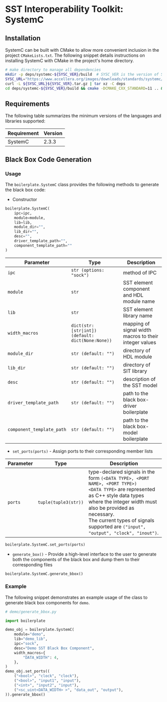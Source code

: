 # SST Interoperability Toolkit: SystemC

## Installation

SystemC can be built with CMake to allow more convenient inclusion in the project `CMakeLists.txt`.
The following snippet details instructions on installing SystemC with CMake in the project's home
directory.

```sh
# make directory to manage all dependencies
mkdir -p deps/systemc-${SYSC_VER}/build  # SYSC_VER is the version of SystemC
SYSC_URL="https://www.accellera.org/images/downloads/standards/systemc/"
curl -L ${SYSC_URL}${SYSC_VER}.tar.gz | tar xz -C deps
cd deps/systemc-${SYSC_VER}/build && cmake -DCMAKE_CXX_STANDARD=11 .. && make -j${JOBS} && sudo make install
```

## Requirements

The following table summarizes the minimum versions of the languages and libraries supported:

|Requirement|Version|
|-----------|-------|
|SystemC    |2.3.3  |

## Black Box Code Generation

### Usage
The `boilerplate.SystemC` class provides the following methods to generate the black box code:
- Constructor
```python
boilerplate.SystemC(
    ipc=ipc, 
    module=module, 
    lib=lib, 
    module_dir="", 
    lib_dir="", 
    desc="",
    driver_template_path="", 
    component_template_path=""
)
```
|Parameter|Type|Description|
|---------|----|-----------|
|`ipc`    |`str (options: "sock")`|method of IPC|
|`module` |`str`|SST element component and HDL module name|
|`lib`    |`str`|SST element library name|
|`width_macros`|`dict(str:[str\|int]) (default: dict(None:None))`|mapping of signal width macros to their integer values|
|`module_dir`   | `str (default: "")` |directory of HDL module|
|`lib_dir`|`str (default: "")`|directory of SIT library|
|`desc`|`str (default: "")`|description of the SST model|
|`driver_template_path`|`str (default: "")`|path to the black box-driver boilerplate|
|`component_template_path`|`str (default: "")`|path to the black box-model boilerplate|

- `set_ports(ports)` - Assign ports to their corresponding member lists

|Parameter|Type|Description|
|---------|----|-----------|
|`ports`|`tuple(tuple3(str))`|type-declared signals in the form `(<DATA TYPE>, <PORT NAME>, <PORT TYPE>)`<br>`<DATA TYPE>` are represented as C++ style data types where the integer width must also be provided as necessary.<br>The current types of signals supported are `("input", "output", "clock", "inout")`.|

```python
boilerplate.SystemC.set_ports(ports)
```

- `generate_box()` - Provide a high-level interface to the user to generate both the components of the black box and dump them to their corresponding files
```python
boilerplate.SystemC.generate_bbox()
```

### Example

The following snippet demonstrates an example usage of the class to generate black box components
for `demo`.

```python
# demo/generate_bbox.py

import boilerplate

demo_obj = boilerplate.SystemC(
    module="demo",
    lib="demo_lib",
    ipc="sock",
    desc="Demo SST Black Box Component",
    width_macros={
        "DATA_WIDTH": 4,
    },
)
demo_obj.set_ports((
    ("<bool>", "clock", "clock"),
    ("<bool>", "input1", "input"),
    ("<int>", "input2", "input"),
    ("<sc_uint<DATA_WIDTH> >", "data_out", "output"),
)).generate_bbox()
```
